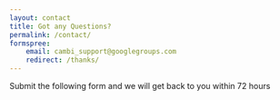 ```yaml
---
layout: contact
title: Got any Questions? 
permalink: /contact/
formspree:
    email: cambi_support@googlegroups.com
    redirect: /thanks/
---
```


Submit the following form and we will get back to you within 72 hours
